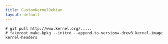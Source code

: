 ```yaml
---
title: CustomKernelDebian
layout: default
---
```


    # git pull http://www.kernel.org/.....
    # fakeroot make-kpkg --initrd --append-to-version=-drew3 kernel-image kernel-headers
